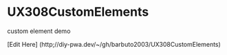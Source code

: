 # UX308CustomElements
custom element demo

[Edit Here] (http;//diy-pwa.dev/~/gh/barbuto2003/UX308CustomElements)
